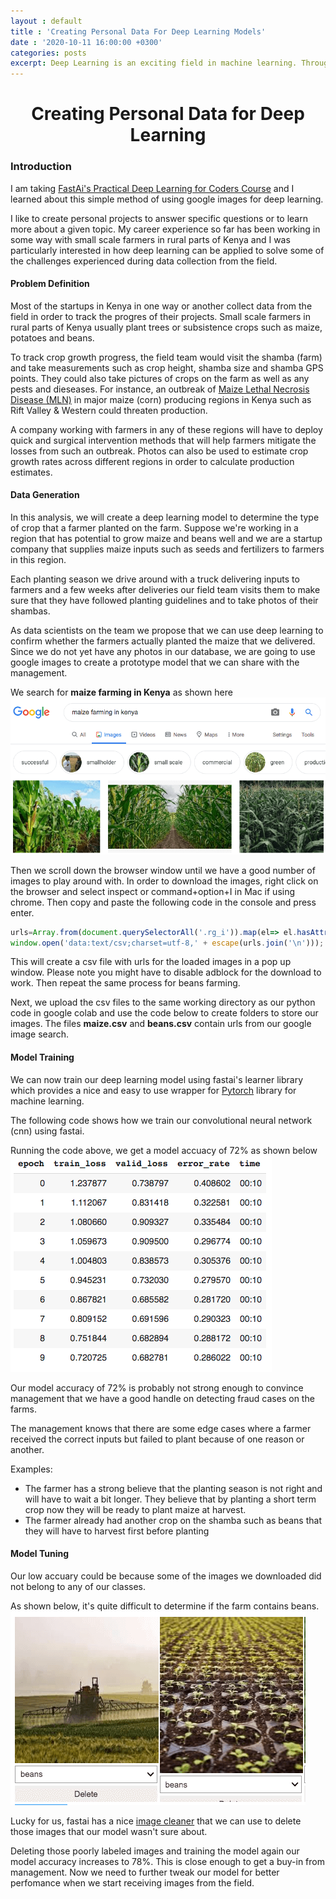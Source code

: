 ```yaml
---
layout : default
title : 'Creating Personal Data For Deep Learning Models'
date : '2020-10-11 16:00:00 +0300'
categories: posts
excerpt: Deep Learning is an exciting field in machine learning. Through deep learning, data scientists have access to a variety of tools to play around with datasets and to test different hypotheses. For instance if we wanted to quickly create  deep learning model to classify car types, we will first search online for any publicly available datasets such as Standford's cars dataset (https://ai.stanford.edu/~jkrause/cars/car_dataset.html). However if you are working on an edge case problem you won't have readily available dataset for easy download. In this article, I look at one of the ways to generate data for your deep learning projects
---
```

# <center>Creating Personal Data for Deep Learning</center>

### Introduction
I am taking [FastAi's Practical Deep Learning for Coders Course](https://course19.fast.ai/) and I learned about this simple method of using google images for deep learning. 

I like to create personal projects to answer specific questions or to learn more about a given topic. My career experience so far has been working in some way with small scale farmers in rural parts of Kenya and I was particularly interested in how deep learning can be applied to solve some of the challenges experienced during data collection from the field.

#### Problem Definition
Most of the startups in Kenya in one way or another collect data from the field in order to track the progres of their projects. Small scale farmers in rural parts of Kenya usually plant trees or subsistence crops such as maize, potatoes and beans.

To track crop growth progress, the field team would visit the shamba (farm) and take measurements such as crop height, shamba size and shamba GPS points. They could also take pictures of crops on the farm as well as any pests and dieseases. For instance, an outbreak of [Maize Lethal Necrosis Disease (MLN)](https://www.tandfonline.com/doi/full/10.1080/23311932.2019.1705746) in major maize (corn) producing regions in Kenya such as Rift Valley & Western could threaten production. 

A company working with farmers in any of these regions will have to deploy quick and surgical intervention methods that will help farmers mitigate the losses from such an outbreak.
Photos can also be used to estimate crop growth rates across different regions in order to calculate production estimates.

#### Data Generation
In this analysis, we will create a deep learning model to determine the type of crop that a farmer planted on the farm. Suppose we're working in a region that has potential to grow maize and beans well and we are a startup company that supplies maize inputs such as seeds and fertilizers to farmers in this region. 

Each planting season we drive around with a truck delivering inputs to farmers and a few weeks after deliveries our field team visits them to make sure that they have followed planting guidelines and to take photos of their shambas.

As data scientists on the team we propose that we can use deep learning to confirm whether the farmers actually planted the maize that we delivered. 
Since we do not yet have any photos in our database, we are going to use google images to create a prototype model that we can share with the management. 

We search for **maize farming in Kenya** as shown here
![](/assets/img/maize_search_ke.png "maize search image")

Then we scroll down the browser window until we have a good number of images to play around with. In order to download the images, right click on the browser and select inspect or command+option+I in Mac if using chrome. Then copy and paste the following code in the console and press enter. 

```javascript
urls=Array.from(document.querySelectorAll('.rg_i')).map(el=> el.hasAttribute('data-src')?el.getAttribute('data-src'):el.getAttribute('data-iurl'));
window.open('data:text/csv;charset=utf-8,' + escape(urls.join('\n')));
```
This will create a csv file with urls for the loaded images in a pop up window. Please note you might have to disable adblock for the download to work. Then repeat the same process for beans farming.

Next, we upload the csv files to the same working directory as our python code in google colab and use the code below to create folders to store our images. The files **maize.csv** and **beans.csv** contain urls from our google image search.
<script src="https://gist.github.com/wkirui/ccd63ce48d9b7982c41967aecb7bc589.js"></script>

#### Model Training
We can now train our deep learning model using fastai's learner library which provides a nice and easy to use wrapper for [Pytorch](https://pytorch.org/) library for machine learning.

The following code shows how we train our convolutional neural network (cnn) using fastai. 
<script src="https://gist.github.com/wkirui/35827917bbdd24f86b59bd8ede002d7d.js"></script>
Running the code above, we get a model accuacy of 72% as shown below
![](/assets/img/crop_model_results_v1.png "crop model v1")

Our model accuracy of 72% is probably not strong enough to convince management that we have a good handle on detecting fraud cases on the farms. 

The management knows that there are some edge cases where a farmer received the correct inputs but failed to plant because of one reason or another. 

Examples: 
- The farmer has a strong believe that the planting season is not right and will have to wait a bit longer. They believe that by planting a short term crop now they will be ready to plant maize at harvest.
- The farmer already had another crop on the shamba such as beans that they will have to harvest first before planting

#### Model Tuning
Our low accuary could be because some of the images we downloaded did not belong to any of our classes. 

As shown below, it's quite difficult to determine if the farm contains beans.
![](/assets/img/images_to_clean.png "poorly labeled images") 

Lucky for us, fastai has a nice [image cleaner](https://fastai1.fast.ai/widgets.image_cleaner.html) that we can use to delete those images that our model wasn't sure about.
<script src="https://gist.github.com/wkirui/f04387342963bffe0d5603d8032ba433.js"></script>

Deleting those poorly labeled images and training the model again our model accuracy increases to 78%. This is close enough to get a buy-in from management. Now we need to further tweak our model for better perfomance when we start receiving images from the field.